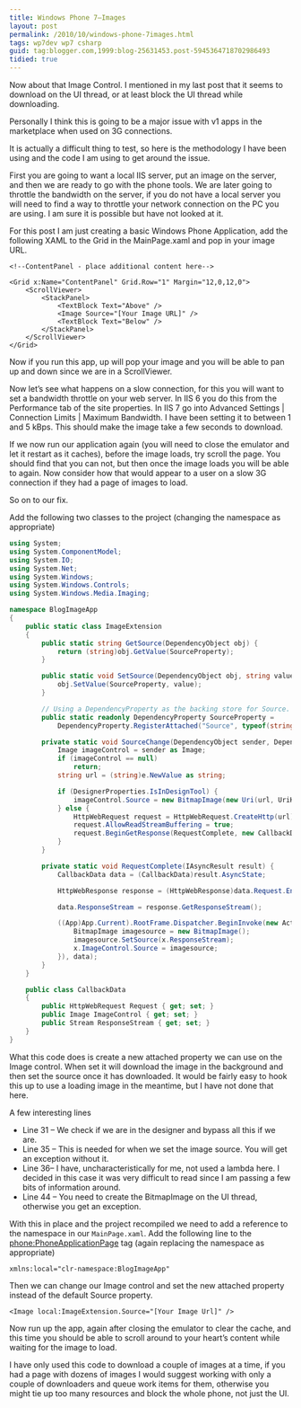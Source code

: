 ```yaml
---
title: Windows Phone 7–Images
layout: post
permalink: /2010/10/windows-phone-7images.html
tags: wp7dev wp7 csharp
guid: tag:blogger.com,1999:blog-25631453.post-5945364718702986493
tidied: true
---
```


Now about that Image Control. I mentioned in my last post that it seems to download on the UI thread, or at least block the UI thread while downloading.  
  
Personally I think this is going to be a major issue with v1 apps in the marketplace when used on 3G connections.  
  
It is actually a difficult thing to test, so here is the methodology I have been using and the code I am using to get around the issue. 

<!-- more -->
  
First you are going to want a local IIS server, put an image on the server, and then we are ready to go with the phone tools. We are later going to throttle the bandwidth on the server, if you do not have a local server you will need to find a way to throttle your network connection on the PC you are using. I am sure it is possible but have not looked at it.  
  
For this post I am just creating a basic Windows Phone Application, add the following XAML to the Grid in the MainPage.xaml and pop in your image URL.  
  
```markup
<!--ContentPanel - place additional content here-->

<Grid x:Name="ContentPanel" Grid.Row="1" Margin="12,0,12,0">
    <ScrollViewer>
        <StackPanel>
            <TextBlock Text="Above" />
            <Image Source="[Your Image URL]" />
            <TextBlock Text="Below" />
        </StackPanel>
    </ScrollViewer>
</Grid>
```

Now if you run this app, up will pop your image and you will be able to pan up and down since we are in a ScrollViewer.  

Now let’s see what happens on a slow connection, for this you will want to set a bandwidth throttle on your web server. In IIS 6 you do this from the Performance tab of the site properties. In IIS 7 go into Advanced Settings | Connection Limits | Maximum Bandwidth. I have been setting it to between 1 and 5 kBps. This should make the image take a few seconds to download.  

If we now run our application again (you will need to close the emulator and let it restart as it caches), before the image loads, try scroll the page. You should find that you can not, but then once the image loads you will be able to again. Now consider how that would appear to a user on a slow 3G connection if they had a page of images to load.  

So on to our fix.  

Add the following two classes to the project (changing the namespace as appropriate)  


```csharp
using System;
using System.ComponentModel;
using System.IO;
using System.Net;
using System.Windows;
using System.Windows.Controls;
using System.Windows.Media.Imaging;

namespace BlogImageApp
{
    public static class ImageExtension
    {
        public static string GetSource(DependencyObject obj) {
            return (string)obj.GetValue(SourceProperty);
        }

        public static void SetSource(DependencyObject obj, string value) {
            obj.SetValue(SourceProperty, value);
        }

        // Using a DependencyProperty as the backing store for Source.  This enables animation, styling, binding, etc...
        public static readonly DependencyProperty SourceProperty =
            DependencyProperty.RegisterAttached("Source", typeof(string), typeof(ImageExtension), new PropertyMetadata(SourceChange));

        private static void SourceChange(DependencyObject sender, DependencyPropertyChangedEventArgs e) {
            Image imageControl = sender as Image;
            if (imageControl == null)
                return;
            string url = (string)e.NewValue as string;

            if (DesignerProperties.IsInDesignTool) {
                imageControl.Source = new BitmapImage(new Uri(url, UriKind.Absolute));
            } else {
                HttpWebRequest request = HttpWebRequest.CreateHttp(url);
                request.AllowReadStreamBuffering = true;
                request.BeginGetResponse(RequestComplete, new CallbackData { Request = request, ImageControl = imageControl });
            }
        }

        private static void RequestComplete(IAsyncResult result) {
            CallbackData data = (CallbackData)result.AsyncState;

            HttpWebResponse response = (HttpWebResponse)data.Request.EndGetResponse(result);

            data.ResponseStream = response.GetResponseStream();

            ((App)App.Current).RootFrame.Dispatcher.BeginInvoke(new Action<CallbackData>(x => {
                BitmapImage imagesource = new BitmapImage();
                imagesource.SetSource(x.ResponseStream);
                x.ImageControl.Source = imagesource;
            }), data);
        }
    }

    public class CallbackData
    {
        public HttpWebRequest Request { get; set; }
        public Image ImageControl { get; set; }
        public Stream ResponseStream { get; set; }
    }
}
```

What this code does is create a new attached property we can use on the Image control. When set it will download the image in the background and then set the source once it has downloaded. It would be fairly easy to hook this up to use a loading image in the meantime, but I have not done that here.  


A few interesting lines  

* Line 31 – We check if we are in the designer and bypass all this if we are.
* Line 35 – This is needed for when we set the image source. You will get an exception without it.
* Line 36– I have, uncharacteristically for me, not used a lambda here. I decided in this case it was very difficult to read since I am passing a few bits of information around.
* Line 44 – You need to create the BitmapImage on the UI thread, otherwise you get an exception.


With this in place and the project recompiled we need to add a reference to the namespace in our `MainPage.xaml`. Add the following line to the <phone:PhoneApplicationPage> tag (again replacing the namespace as appropriate)  

`xmlns:local="clr-namespace:BlogImageApp"`


Then we can change our Image control and set the new attached property instead of the default Source property.  


`<Image local:ImageExtension.Source="[Your Image Url]" />` 


Now run up the app, again after closing the emulator to clear the cache, and this time you should be able to scroll around to your heart’s content while waiting for the image to load.  


I have only used this code to download a couple of images at a time, if you had a page with dozens of images I would suggest working with only a couple of downloaders and queue work items for them, otherwise you might tie up too many resources and block the whole phone, not just the UI.  
  
